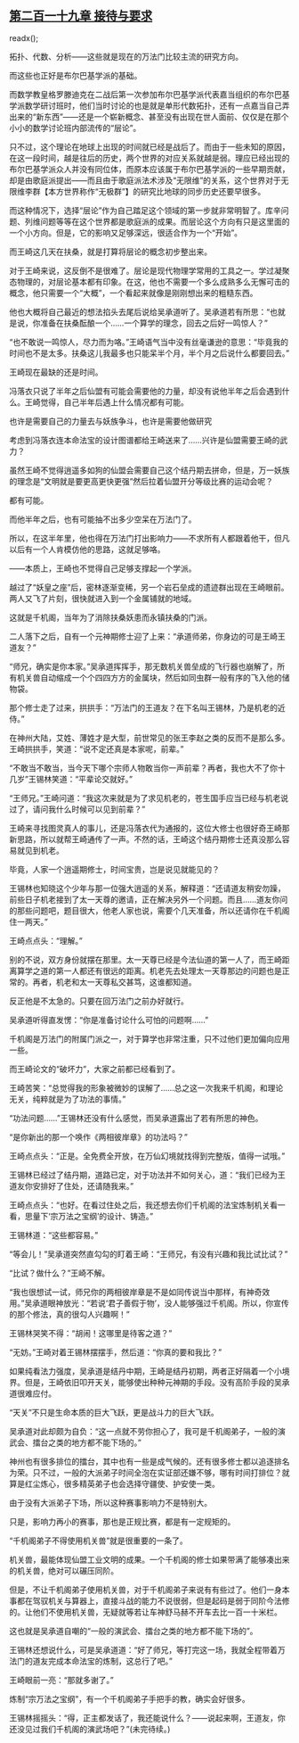 ## [第二百一十九章 接待与要求](https://www.xxbiquge.com/11_11207/9106203.html)
readx();

  拓扑、代数、分析——这些就是现在的万法门比较主流的研究方向。

  而这些也正好是布尔巴基学派的基础。

  而数学教皇格罗滕迪克在二战后第一次参加布尔巴基学派代表嘉当组织的布尔巴基学派数学研讨班时，他们当时讨论的也是就是单形代数拓扑，还有一点嘉当自己弄出来的“新东西”——还是一个崭新概念、甚至没有出现在世人面前、仅仅是在那个小小的数学讨论班内部流传的“层论”。

  只不过，这个理论在地球上出现的时间就已经是战后了。而由于一些未知的原因，在这一段时间，越是往后的历史，两个世界的对应关系就越是弱。理应已经出现的布尔巴基学派众人并没有同位体，而原本应该属于布尔巴基学派的一些早期贡献，却是由歌庭派提出——而且由于歌庭派法术涉及“无限维”的关系，这个世界对于无限维李群【本方世界称作“无极群”】的研究比地球的同步历史还要早很多。

  而这种情况下，选择“层论”作为自己踏足这个领域的第一步就非常明智了。库辛问题、列维问题等等在这个世界都是歌庭派的成果。而层论这个方向有只是这里面的一个小方向。但是，它的影响又足够深远，很适合作为一个“开始”。

  而王崎这几天在扶桑，就是打算将层论的概念初步整出来。

  对于王崎来说，这反倒不是很难了。层论是现代物理学常用的工具之一。学过凝聚态物理的，对层论基本都有印象。在这，他也不需要一个多么成熟多么无懈可击的概念，他只需要一个“大概”，一个看起来就像是刚刚想出来的粗糙东西。

  他也大概将自己最近的想法掐头去尾后说给吴承道听了。吴承道若有所思：“也就是说，你准备在扶桑酝酿一个……一个算学的理念，回去之后好一鸣惊人？”

  “也不敢说一鸣惊人，尽力而为咯。”王崎语气当中没有丝毫谦逊的意思：“毕竟我的时间也不是太多。扶桑这儿我最多也只能呆半个月，半个月之后说什么都要回去。”

  王崎现在最缺的还是时间。

  冯落衣只说了半年之后仙盟有可能会需要他的力量，却没有说他半年之后会遇到什么。王崎觉得，自己半年后遇上什么情况都有可能。

  也许是需要自己的力量去与妖族争斗，也许是需要他做研究

  考虑到冯落衣连本命法宝的设计图谱都给王崎送来了……兴许是仙盟需要王崎的武力？

  虽然王崎不觉得逍遥多如狗的仙盟会需要自己这个结丹期去拼命，但是，万一妖族的理念是“文明就是要更高更快更强”然后拉着仙盟开分等级比赛的运动会呢？

  都有可能。

  而他半年之后，也有可能抽不出多少空呆在万法门了。

  所以，在这半年里，他也得在万法门打出影响力——不求所有人都跟着他干，但凡以后有一个人肯模仿他的思路，这就足够咯。

  ——本质上，王崎也不觉得自己足够支撑起一个学派。

  越过了“妖皇之座”后，密林逐渐变稀，另一个岩石垒成的遗迹群出现在王崎眼前。两人又飞了片刻，很快就进入到一个金属铺就的地域。

  这就是千机阁，当年为了消除扶桑妖患而永镇扶桑的门派。

  二人落下之后，自有一个元神期修士迎了上来：“承道师弟，你身边的可是王崎王道友？”

  “师兄，确实是你本家。”吴承道挥挥手，那无数机关兽垒成的飞行器也崩解了，所有机关兽自动缩成一个个四四方方的金属块，然后如同虫群一般有序的飞入他的储物袋。

  那个修士走了过来，拱拱手：“万法门的王道友？在下名叫王锡林，乃是机老的近侍。”

  在神州大陆，艾姓、薄姓才是大型，前世常见的张王李赵之类的反而不是那么多。王崎拱拱手，笑道：“说不定还真是本家呢，前辈。”

  “不敢当不敢当，当今天下哪个宗师人物敢当你一声前辈？再者，我也大不了你十几岁”王锡林笑道：“平辈论交就好。”

  “王师兄。”王崎问道：“我这次来就是为了求见机老的，苍生国手应当已经与机老说过了，请问我什么时候可以见到前辈？”

  王崎来寻找图灵真人的事儿，还是冯落衣代为通报的，这位大修士也很好奇王崎那新思路，所以就帮王崎通传了一声。不然的话，王崎这个结丹期修士还真没那么容易就见到机老。

  毕竟，人家一个逍遥期修士，时间宝贵，岂是说见就能见的？

  王锡林也知晓这个少年与那一位强大逍遥的关系，解释道：“还请道友稍安勿躁，前些日子机老接到了太一天尊的邀请，正在解决另外一个问题。而且……道友你问的那些问题吧，题目很大，他老人家也说，需要个几天准备，所以还请你在千机阁住一两天。”

  王崎点点头：“理解。”

  别的不说，双方身份就摆在那里。太一天尊已经是今法仙道的第一人了，而王崎距离算学之道的第一人都还有很远的距离。机老先去处理太一天尊那边的问题也是正常的。再者，机老和太一天尊私交甚笃，这谁都知道。

  反正他是不太急的。只要在回万法门之前办好就行。

  吴承道听得直发愣：“你是准备讨论什么可怕的问题啊……”

  千机阁是万法门的附属门派之一，对于算学也非常注重，只不过他们更加偏向应用一些。

  而王崎论文的“破坏力”，大家之前都已经看到了。

  王崎苦笑：“总觉得我的形象被微妙的误解了……总之这一次我来千机阁，和理论无关，纯粹就是为了功法的事情。”

  “功法问题……”王锡林还没有什么感觉，而吴承道露出了若有所思的神色。

  “是你新出的那一个唤作《两相彼岸章》的功法吗？”

  王崎点点头：“正是。全免费全开放，在万仙幻境就找得到完整版，值得一试哦。”

  王锡林已经过了结丹期，道路已定，对于功法并不如何关心，道：“我们已经为王道友你安排好了住处，还请随我来。”

  王崎点点头：“也好。在看过住处之后，我还想去你们千机阁的法宝炼制机关看一看，思量下‘宗万法之宝纲’的设计、铸造。”

  王锡林道：“这些都容易。”

  “等会儿！”吴承道突然直勾勾的盯着王崎：“王师兄，有没有兴趣和我比试比试？”

  “比试？做什么？”王崎不解。

  “我也很想试一试，师兄你的两相彼岸章是不是如同传说当中那样，有神奇效用。”吴承道眼神放光：“若说‘君子善假于物’，没人能够强过千机阁。所以，你宣传的那个修法，真的很勾人兴趣啊！”

  王锡林哭笑不得：“胡闹！这哪里是待客之道？”

  “无妨。”王崎对着王锡林摆摆手，然后道：“你真的要和我比？”

  如果纯看法力强度，吴承道是结丹中期，王崎是结丹初期，两者正好隔着一个小境界。但是，王崎依旧叩开天关，能够使出种种元神期的手段。没有高阶手段的吴承道很难应付。

  “天关”不只是生命本质的巨大飞跃，更是战斗力的巨大飞跃。

  吴承道对此却颇为自负：“这一点就不劳你担心了，我可是千机阁弟子，一般的演武会、擂台之类的地方都不能下场的。”

  神州也有很多排位的擂台，其中也有一些是成气候的。还有很多修士都以追逐排名为荣。只不过，一般的大派弟子时间全泡在实证部还嫌不够，哪有时间打排位？就算是红尘炼心，很多精英弟子也会选择守疆使、护安使一类。

  由于没有大派弟子下场，所以这种赛事影响力不是特别大。

  只是，影响力再小的赛事，那也是正规比赛，都是有一定规矩的。

  “千机阁弟子不得使用机关兽”就是很重要的一条了。

  机关兽，最能体现仙盟工业文明的成果。一个千机阁的修士如果带满了能够凑出来的机关兽，绝对可以碾压同阶。

  但是，不让千机阁弟子使用机关兽，对于千机阁弟子来说有有些过了。他们一身本事都在驾驭机关与算器上，直接斗战的能力不说很弱，但是起码是弱于同阶今法修的。让他们不使用机关兽，无疑就等若让车神舒马赫不开车去比一百一十米栏。

  这也就是吴承道自嘲的“一般的演武会、擂台之类的地方都不能下场的”。

  王锡林还想说什么，可是吴承道道：“好了师兄，等打完这一场，我就全程带着万法门的道友完成本命法宝的炼制，这总行了吧。”

  王崎眼前一亮：“那就多谢了。”

  炼制“宗万法之宝纲”，有一个千机阁弟子手把手的教，确实会好很多。

  王锡林摇摇头：“得，正主都发话了，我还能说什么？——说起来啊，王道友，你还没见过我们千机阁的演武场吧？”(未完待续。)
